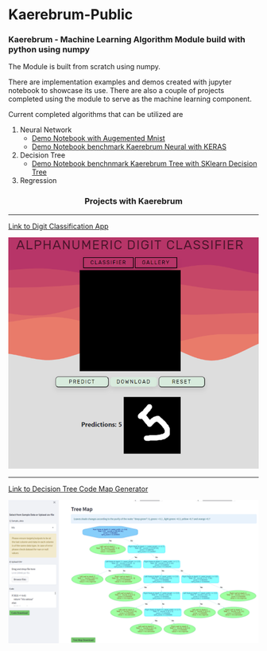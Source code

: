 # Kaerebrum-Public
### Kaerebrum - Machine Learning Algorithm Module build with python using numpy

The Module is built from scratch using numpy.

There are implementation examples and demos created with jupyter notebook to  showcase its use.
There are also a couple of projects completed using the module to serve as the machine learning component.

Current completed algorithms that can be utilized are
1. Neural Network
    - [Demo Notebook with Augemented Mnist](https://github.com/Kaelancode/Kaerebrum-Public/blob/main/Augment%20Mnist%20with%20Kaerebrum.ipynb)
    - [Demo Notebook benchmark Kaerebrum Neural with KERAS](https://github.com/Kaelancode/Kaerebrum-Public/blob/main/Demo%20Kaerebrum%20Neural.ipynb)
2. Decision Tree
    - [Demo Notebook benchnmark Kaerebrum Tree with SKlearn Decision Tree](https://github.com/Kaelancode/Kaerebrum-ML-from-Scratch-Public/blob/main/Demo%20Kaerebrum%20Tree.ipynb)
3. Regression 

<h3 align='center'> Projects with Kaerebrum </h3>

***
[Link to Digit Classification App](https://kaemnist.herokuapp.com/)

![alt text](Classifier_Img.PNG "Title")

***
[Link to Decision Tree Code Map Generator](https://kaerubrumtree.herokuapp.com/)

![alt text](tree_img.PNG "tree")
